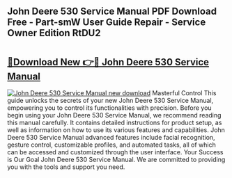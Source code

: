 ## John Deere 530 Service Manual PDF Download Free - Part-smW User Guide Repair - Service Owner Edition RtDU2

# <h2><a href="http://bc87308.oget.top/?id=John+Deere+530+Service+Manual">🔗Download New 👉🔴 John Deere 530 Service Manual</a></h2>

[![John Deere 530 Service Manual new download](https://i.imgur.com/5g1atiW.png)](http://bc87308.oget.top/?id=John+Deere+530+Service+Manual)
Masterful Control This guide unlocks the secrets of your new John Deere 530 Service Manual, empowering you to control its functionalities with precision. Before you begin using your John Deere 530 Service Manual, we recommend reading this manual carefully. It contains detailed instructions for product setup, as well as information on how to use its various features and capabilities. John Deere 530 Service Manual advanced features include facial recognition, gesture control, customizable profiles, and automated tasks, all of which can be accessed and customized through the user interface. Your Success is Our Goal John Deere 530 Service Manual. We are committed to providing you with the tools and support you need.
